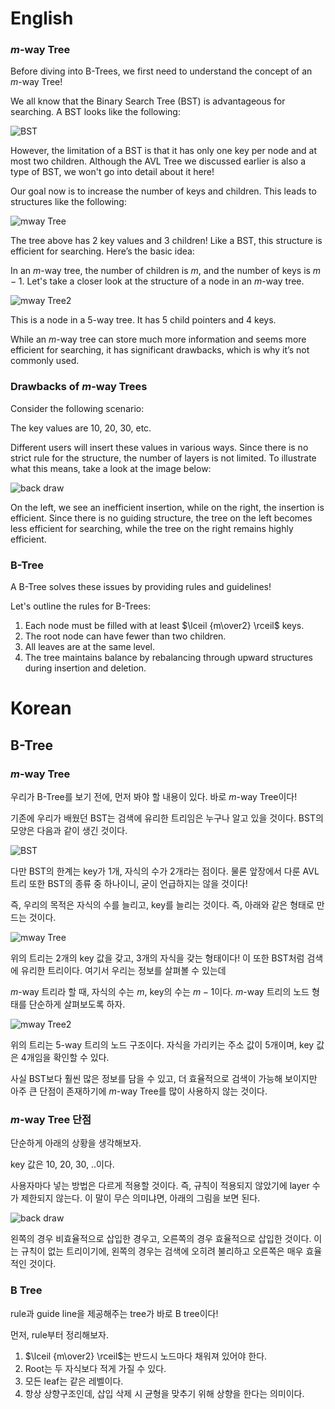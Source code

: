 # English

### $m$-way Tree

Before diving into B-Trees, we first need to understand the concept of an $m$-way Tree!

We all know that the Binary Search Tree (BST) is advantageous for searching. A BST looks like the following:

![BST](https://i.imgur.com/S5mJN5e.png)

However, the limitation of a BST is that it has only one key per node and at most two children. Although the AVL Tree we discussed earlier is also a type of BST, we won't go into detail about it here!

Our goal now is to increase the number of keys and children. This leads to structures like the following:

![mway Tree](https://i.imgur.com/cvMAQZ9.png)

The tree above has 2 key values and 3 children! Like a BST, this structure is efficient for searching. Here’s the basic idea:

In an $m$-way tree, the number of children is $m$, and the number of keys is $m - 1$. Let's take a closer look at the structure of a node in an $m$-way tree.

![mway Tree2](https://i.imgur.com/tVKL4gA.png)

This is a node in a 5-way tree. It has 5 child pointers and 4 keys.

While an $m$-way tree can store much more information and seems more efficient for searching, it has significant drawbacks, which is why it’s not commonly used.

### Drawbacks of $m$-way Trees

Consider the following scenario:

The key values are 10, 20, 30, etc.

Different users will insert these values in various ways. Since there is no strict rule for the structure, the number of layers is not limited. To illustrate what this means, take a look at the image below:

![back draw](https://i.imgur.com/P8IFrwf.png)

On the left, we see an inefficient insertion, while on the right, the insertion is efficient. Since there is no guiding structure, the tree on the left becomes less efficient for searching, while the tree on the right remains highly efficient.

### B-Tree

A B-Tree solves these issues by providing rules and guidelines!

Let's outline the rules for B-Trees:

1. Each node must be filled with at least $\lceil {m\over2} \rceil$ keys.
2. The root node can have fewer than two children.
3. All leaves are at the same level.
4. The tree maintains balance by rebalancing through upward structures during insertion and deletion.




# Korean


## B-Tree

### $m$-way Tree

우리가 B-Tree를 보기 전에, 먼저 봐야 할 내용이 있다. 바로 $m$-way Tree이다!

기존에 우리가 배웠던 BST는 검색에 유리한 트리임은 누구나 알고 있을 것이다. BST의 모양은 다음과 같이 생긴 것이다.

![BST](https://i.imgur.com/S5mJN5e.png)

다만 BST의 한계는 key가 1개, 자식의 수가 2개라는 점이다. 물론 앞장에서 다룬 AVL 트리 또한 BST의 종류 중 하나이니, 굳이 언급하지는 않을 것이다!

즉, 우리의 목적은 자식의 수를 늘리고, key를 늘리는 것이다. 즉, 아래와 같은 형태로 만드는 것이다.

![mway Tree](https://i.imgur.com/cvMAQZ9.png)

위의 트리는 2개의 key 값을 갖고, 3개의 자식을 갖는 형태이다! 이 또한 BST처럼 검색에 유리한 트리이다. 여기서 우리는 정보를 살펴볼 수 있는데

$m$-way 트리라 할 때, 자식의 수는 $m$, key의 수는 $m - 1$이다. $m$-way 트리의 노드 형태를 단순하게 살펴보도록 하자.

![mway Tree2](https://i.imgur.com/tVKL4gA.png)

위의 트리는 $5$-way 트리의 노드 구조이다. 자식을 가리키는 주소 값이 5개이며, key 값은 4개임을 확인할 수 있다.

사실 BST보다 훨씬 많은 정보를 담을 수 있고, 더 효율적으로 검색이 가능해 보이지만 아주 큰 단점이 존재하기에 $m$-way Tree를 많이 사용하지 않는 것이다.

### $m$-way Tree 단점

단순하게 아래의 상황을 생각해보자.

key 값은 10, 20, 30, ..이다.

사용자마다 넣는 방법은 다르게 적용할 것이다. 즉, 규칙이 적용되지 않았기에 layer 수가 제한되지 않는다. 이 말이 무슨 의미냐면, 아래의 그림을 보면 된다.

![back draw](https://i.imgur.com/P8IFrwf.png)

왼쪽의 경우 비효율적으로 삽입한 경우고, 오른쪽의 경우 효율적으로 삽입한 것이다. 이는 규칙이 없는 트리이기에, 왼쪽의 경우는 검색에 오히려 불리하고 오른쪽은 매우 효율적인 것이다.

### B Tree

rule과 guide line을 제공해주는 tree가 바로 B tree이다!

먼저, rule부터 정리해보자.

1. $\lceil {m\over2} \rceil$는 반드시 노드마다 채워져 있어야 한다.
2. Root는 두 자식보다 적게 가질 수 있다.
3. 모든 leaf는 같은 레벨이다.
4. 항상 상향구조인데, 삽입 삭제 시 균형을 맞추기 위해 상향을 한다는 의미이다.




